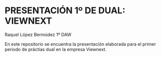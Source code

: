 # PRESENTACIÓN 1º DE DUAL: VIEWNEXT
Raquel López Bermúdez
1º DAW

En este repositorio se encuentra la presentación elaborada para el primer periodo de práctias dual en la empresa Viewnext.
